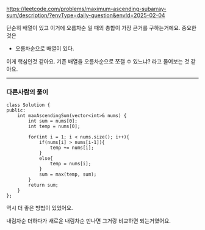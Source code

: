 https://leetcode.com/problems/maximum-ascending-subarray-sum/description/?envType=daily-question&envId=2025-02-04

단순히 배열이 있고 이거에 오름차순 일 때의 총합이 가장 큰거를 구하는거에요. 중요한 것은

- 오름차순으로 배열이 있다.

이게 핵심인것 같아요. 기존 배열을 오름차순으로 쪼갤 수 있느냐? 라고 물어보는 것 같아요.


--- 

### 다른사람의 풀이
```
class Solution {
public:
    int maxAscendingSum(vector<int>& nums) {
        int sum = nums[0];
        int temp = nums[0];

        for(int i = 1; i < nums.size(); i++){
            if(nums[i] > nums[i-1]){
                temp += nums[i];
            }
            else{
                temp = nums[i];
            }
            sum = max(temp, sum);
        }
        return sum;
    }
};
```
역시 더 좋은 방법이 있었어요. 

내림차순 더하다가 새로운 내림차순 만나면 그거랑 비교하면 되는거였어요.